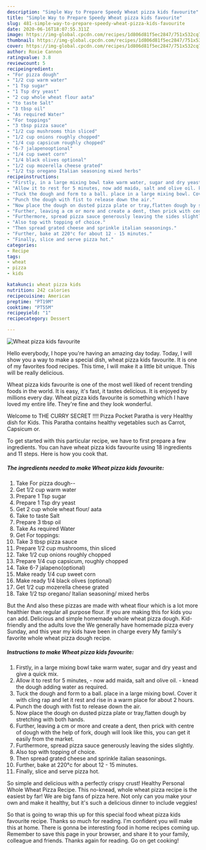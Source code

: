 ```yaml
---
description: "Simple Way to Prepare Speedy Wheat pizza kids favourite"
title: "Simple Way to Prepare Speedy Wheat pizza kids favourite"
slug: 481-simple-way-to-prepare-speedy-wheat-pizza-kids-favourite
date: 2020-06-16T18:07:55.311Z
image: https://img-global.cpcdn.com/recipes/1d806d81f5ec2847/751x532cq70/wheat-pizza-kids-favourite-recipe-main-photo.jpg
thumbnail: https://img-global.cpcdn.com/recipes/1d806d81f5ec2847/751x532cq70/wheat-pizza-kids-favourite-recipe-main-photo.jpg
cover: https://img-global.cpcdn.com/recipes/1d806d81f5ec2847/751x532cq70/wheat-pizza-kids-favourite-recipe-main-photo.jpg
author: Roxie Cannon
ratingvalue: 3.8
reviewcount: 5
recipeingredient:
- "For pizza dough"
- "1/2 cup warm water"
- "1 Tsp sugar"
- "1 Tsp dry yeast"
- "2 cup whole wheat flour aata"
- "to taste Salt"
- "3 tbsp oil"
- "As required Water"
- "For toppings"
- "3 tbsp pizza sauce"
- "1/2 cup mushrooms thin sliced"
- "1/2 cup onions roughly chopped"
- "1/4 cup capsicum roughly chopped"
- "6-7 jalapenooptional"
- "1/4 cup sweet corn"
- "1/4 black olives optional"
- "1/2 cup mozerella cheese grated"
- "1/2 tsp oregano Italian seasoning mixed herbs"
recipeinstructions:
- "Firstly, in a large mixing bowl take warm water, sugar and dry yeast and give a quick mix."
- "Allow it to rest for 5 minutes, now add maida, salt and olive oil. knead the dough adding water as required."
- "Tuck the dough and form to a ball. place in a large mixing bowl. Cover it with cling rap and let it rest and rise in a warm place for about 2 hours."
- "Punch the dough with fist to release down the air."
- "Now place the dough on dusted pizza plate or tray,flatten dough by stretching with both hands."
- "Further, leaving a cm or more and create a dent, then prick with centre of dough with the help of fork, dough will look like this, you can get it easily from the market."
- "Furthermore, spread pizza sauce generously leaving the sides slightly."
- "Also top with topping of choice."
- "Then spread grated cheese and sprinkle italian seasonings."
- "Further, bake at 220°c for about 12 - 15 minutes."
- "Finally, slice and serve pizza hot."
categories:
- Recipe
tags:
- wheat
- pizza
- kids

katakunci: wheat pizza kids 
nutrition: 242 calories
recipecuisine: American
preptime: "PT19M"
cooktime: "PT55M"
recipeyield: "1"
recipecategory: Dessert

---
```



![Wheat pizza kids favourite](https://img-global.cpcdn.com/recipes/1d806d81f5ec2847/751x532cq70/wheat-pizza-kids-favourite-recipe-main-photo.jpg)

Hello everybody, I hope you're having an amazing day today. Today, I will show you a way to make a special dish, wheat pizza kids favourite. It is one of my favorites food recipes. This time, I will make it a little bit unique. This will be really delicious.

Wheat pizza kids favourite is one of the most well liked of recent trending foods in the world. It is easy, it's fast, it tastes delicious. It is enjoyed by millions every day. Wheat pizza kids favourite is something which I have loved my entire life. They're fine and they look wonderful.

Welcome to THE CURRY SECRET !!!! Pizza Pocket Paratha is very Healthy dish for Kids. This Paratha contains healthy vegetables such as Carrot, Capsicum or.


To get started with this particular recipe, we have to first prepare a few ingredients. You can have wheat pizza kids favourite using 18 ingredients and 11 steps. Here is how you cook that.

<!--inarticleads1-->

##### The ingredients needed to make Wheat pizza kids favourite:

1. Take For pizza dough--
1. Get 1/2 cup warm water
1. Prepare 1 Tsp sugar
1. Prepare 1 Tsp dry yeast
1. Get 2 cup whole wheat flour/ aata
1. Take to taste Salt
1. Prepare 3 tbsp oil
1. Take As required Water
1. Get For toppings:
1. Take 3 tbsp pizza sauce
1. Prepare 1/2 cup mushrooms, thin sliced
1. Take 1/2 cup onions roughly chopped
1. Prepare 1/4 cup capsicum, roughly chopped
1. Take 6-7 jalapeno(optional)
1. Make ready 1/4 cup sweet corn
1. Make ready 1/4 black olives (optional)
1. Get 1/2 cup mozerella cheese grated
1. Take 1/2 tsp oregano/ Italian seasoning/ mixed herbs


But the And also these pizzas are made with wheat flour which is a lot more healthier than regular all purpose flour. If you are making this for kids you can add. Delicious and simple homemade whole wheat pizza dough. Kid-friendly and the adults love the We generally have homemade pizza every Sunday, and this year my kids have been in charge every My family&#39;s favorite whole wheat pizza dough recipe. 

<!--inarticleads2-->

##### Instructions to make Wheat pizza kids favourite:

1. Firstly, in a large mixing bowl take warm water, sugar and dry yeast and give a quick mix.
1. Allow it to rest for 5 minutes, - now add maida, salt and olive oil. - knead the dough adding water as required.
1. Tuck the dough and form to a ball. place in a large mixing bowl. Cover it with cling rap and let it rest and rise in a warm place for about 2 hours.
1. Punch the dough with fist to release down the air.
1. Now place the dough on dusted pizza plate or tray,flatten dough by stretching with both hands.
1. Further, leaving a cm or more and create a dent, then prick with centre of dough with the help of fork, dough will look like this, you can get it easily from the market.
1. Furthermore, spread pizza sauce generously leaving the sides slightly.
1. Also top with topping of choice.
1. Then spread grated cheese and sprinkle italian seasonings.
1. Further, bake at 220°c for about 12 - 15 minutes.
1. Finally, slice and serve pizza hot.


So simple and delicious with a perfectly crispy crust! Healthy Personal Whole Wheat Pizza Recipe. This no-knead, whole wheat pizza recipe is the easiest by far! We are big fans of pizza here. Not only can you make your own and make it healthy, but it&#39;s such a delicious dinner to include veggies! 

So that is going to wrap this up for this special food wheat pizza kids favourite recipe. Thanks so much for reading. I'm confident you will make this at home. There is gonna be interesting food in home recipes coming up. Remember to save this page in your browser, and share it to your family, colleague and friends. Thanks again for reading. Go on get cooking!

